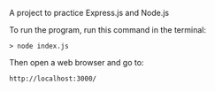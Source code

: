 A project to practice Express.js and Node.js

To run the program, run this command in the terminal:

`> node index.js`

Then open a web browser and go to:

`http://localhost:3000/`
